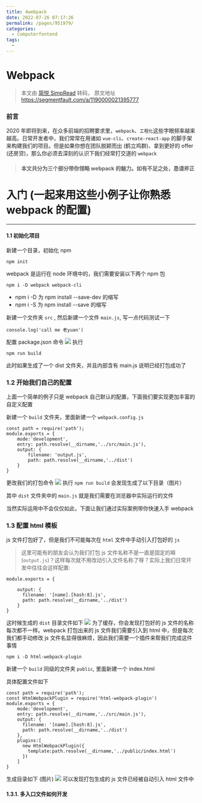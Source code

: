 ```yaml
---
title: 4webpack
date: 2022-07-26 07:17:26
permalink: /pages/951979/
categories:
  - Computerfontend
tags:
  - 
---
```

# Webpack


> 本文由 [简悦 SimpRead](http://ksria.com/simpread/) 转码， 原文地址 https://segmentfault.com/a/1190000021395777

### 前言

2020 年即将到来，在众多前端的招聘要求里，`webpack`、`工程化`这些字眼频率越来越高。日常开发者中，我们常常在用诸如 `vue-cli`、`create-react-app` 的脚手架来构建我们的项目。但是如果你想在团队脱颖而出 (鹤立鸡群)、拿到更好的 offer (还房贷)，那么你必须去深刻的认识下我们经常打交道的 `webpack`

> #### 本文共分为三个部分带你领略 webpack 的魅力。如有不足之处，恳请斧正

# 入门 (一起来用这些小例子让你熟悉 webpack 的配置)

---

#### 1.1 初始化项目

新建一个目录，初始化 npm

```
npm init
```

webpack 是运行在 node 环境中的，我们需要安装以下两个 npm 包

```
npm i -D webpack webpack-cli
```

* npm i -D 为 npm install --save-dev 的缩写
* npm i -S 为 npm install --save 的缩写

新建一个文件夹 `src` , 然后新建一个文件 `main.js`, 写一点代码测试一下

```
console.log('call me 老yuan')
```

配置 package.json 命令
[![](assets/138142910-7f6726e6b998d057_articlex.png)](https://postimg.cc/BtwWLsDS)
执行

```
npm run build
```

此时如果生成了一个 dist 文件夹，并且内部含有 main.js 说明已经打包成功了

### 1.2 开始我们自己的配置

上面一个简单的例子只是 webpack 自己默认的配置，下面我们要实现更加丰富的自定义配置

新建一个 `build` 文件夹，里面新建一个 `webpack.config.js`

```
const path = require('path');
module.exports = {
    mode:'development', 
    entry: path.resolve(__dirname,'../src/main.js'),  
    output: {
        filename: 'output.js',    
        path: path.resolve(__dirname,'../dist')  
    }
}
```

更改我们的打包命令
[![](assets/2508638692-30e80cf6856aa6c7_articlex.png)](https://postimg.cc/xX1bsv8y)
执行 `npm run build`
会发现生成了以下目录（图片）

其中 `dist` 文件夹中的 `main.js` 就是我们需要在浏览器中实际运行的文件

当然实际运用中不会仅仅如此，下面让我们通过实际案例带你快速入手 webpack

### 1.3 配置 html 模板

js 文件打包好了，但是我们不可能每次在 `html` 文件中手动引入打包好的 `js`

> 这里可能有的朋友会认为我们打包 js 文件名称不是一直是固定的嘛 (`output.js`)？这样每次就不用改动引入文件名称了呀？实际上我们日常开发中往往会这样配置:

```
module.exports = {
  
    output: {
      filename: '[name].[hash:8].js',    
      path: path.resolve(__dirname,'../dist')  
    }
}
```

这时候生成的 `dist` 目录文件如下
[![](assets/2792967335-a24cea981a42e529_articlex.png)](https://postimg.cc/8sv9ZY0D)
为了缓存，你会发现打包好的 js 文件的名称每次都不一样。webpack 打包出来的 js 文件我们需要引入到 html 中，但是每次我们都手动修改 js 文件名显得很麻烦，因此我们需要一个插件来帮我们完成这件事情

```
npm i -D html-webpack-plugin
```

新建一个 `build` 同级的文件夹 `public`, 里面新建一个 index.html

具体配置文件如下

```
const path = require('path');
const HtmlWebpackPlugin = require('html-webpack-plugin')
module.exports = {
    mode:'development', 
    entry: path.resolve(__dirname,'../src/main.js'),  
    output: {
      filename: '[name].[hash:8].js',    
      path: path.resolve(__dirname,'../dist')  
    },
    plugins:[
      new HtmlWebpackPlugin({
        template:path.resolve(__dirname,'../public/index.html')
      })
    ]
}
```

生成目录如下 (图片)
[![](assets/2729064086-aba7ccb2c011381e_articlex.png)](https://postimg.cc/6yYkZvPG)
可以发现打包生成的 js 文件已经被自动引入 html 文件中

#### 1.3.1. 多入口文件如何开发
